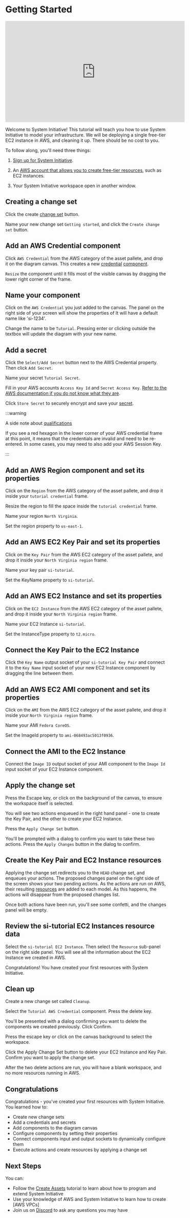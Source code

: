 # Getting Started

<iframe width="560" height="315" src="https://www.youtube.com/embed/7vrIJmP49IE?si=GlRne9jG_l6FXSGX" title="YouTube video player" frameborder="0" allow="accelerometer; autoplay; clipboard-write; encrypted-media; gyroscope; picture-in-picture; web-share" referrerpolicy="strict-origin-when-cross-origin" allowfullscreen></iframe>

Welcome to System Initiative! This tutorial will teach you how to use System
Initiative to model your infrastructure. We will be deploying a single free-tier
EC2 instance in AWS, and cleaning it up. There should be no cost to you.

To follow along, you'll need three things:

1. [Sign up for System Initiative](https://auth.systeminit.com/signup).

2. An
   [AWS account that allows you to create free-tier resources](https://aws.amazon.com/free/),
   such as EC2 instances.

3. Your System Initiative workspace open in another window.

## Creating a change set

Click the create [change set](../reference/vocabulary#change-set) button.

Name your new change set `Getting started`, and click the `Create change set`
button.

## Add an AWS Credential component

Click `AWS Credential` from the AWS category of the asset pallete, and drop it
on the diagram canvas. This creates a new
[credential](../reference/vocabulary#credential)
[component](../reference/vocabulary#component).

`Resize` the component until it fills most of the visible canvas by dragging the
lower right corner of the frame.

## Name your component

Click on the `AWS Credential` you just added to the canvas. The panel on the
right side of your screen will show the properties of It will have a default
name like 'si-1234'.

Change the name to be `Tutorial`. Pressing enter or clicking outside the textbox
will update the diagram with your new name.

## Add a secret

Click the `Select/Add Secret` button next to the AWS Credential property. Then
click `Add Secret`.

Name your secret `Tutorial Secret`.

Fill in your AWS accounts `Access Key Id` and `Secret Access Key`.
[Refer to the AWS documentation if you do not know what they are](https://aws.amazon.com/blogs/security/how-to-find-update-access-keys-password-mfa-aws-management-console/).

Click `Store Secret` to securely encrypt and save your
[secret](../reference/vocabulary#secret).

:::warning

A side note about [qualifications](/reference/vocabulary#qualification)

If you see a red hexagon in the lower corner of your AWS credential frame at
this point, it means that the credentials are invalid and need to be re-entered.
In some cases, you may need to also add your AWS Session Key.

:::

## Add an AWS Region component and set its properties

Click on the `Region` from the AWS category of the asset pallete, and drop it
inside your `tutorial credential` frame.

Resize the region to fill the space inside the `tutorial credential` frame.

Name your region `North Virginia`.

Set the region property to `us-east-1`.

## Add an AWS EC2 Key Pair and set its properties

Click on the `Key Pair` from the AWS EC2 category of the asset pallete, and drop
it inside your `North Virginia region` frame.

Name your key pair `si-tutorial`.

Set the KeyName property to `si-tutorial`.

## Add an AWS EC2 Instance and set its properties

Click on the `EC2 Instance` from the AWS EC2 category of the asset pallete, and
drop it inside your `North Virginia region` frame.

Name your EC2 Instance `si-tutorial`.

Set the InstanceType property to `t2.micro`.

## Connect the Key Pair to the EC2 Instance

Click the `Key Name` output socket of your `si-tutorial Key Pair` and connect it
to the `Key Name` input socket of your new EC2 Instance component by dragging
the line between them.

## Add an AWS EC2 AMI component and set its properties

Click on the `AMI` from the AWS EC2 category of the asset pallete, and drop it
inside your `North Virginia region` frame.

Name your AMI `Fedora CoreOS`.

Set the ImageId property to `ami-068493ac5013f0936`.

## Connect the AMI to the EC2 Instance

Connect the `Image ID` output socket of your AMI component to the `Image Id`
input socket of your EC2 Instance component.

## Apply the change set

Press the Escape key, or click on the background of the canvas, to ensure the
workspace itself is selected.

You will see two actions enqueued in the right hand panel - one to create the
Key Pair, and the other to create your EC2 Instance.

Press the `Apply Change Set` button.

You'll be prompted with a dialog to confirm you want to take these two actions.
Press the `Apply Changes` button in the dialog to confirm.

## Create the Key Pair and EC2 Instance resources

Applying the change set redirects you to the `HEAD` change set, and enqueues
your actions. The proposed changes panel on the right side of the screen shows
your two pending actions. As the actions are run on AWS, their resulting
[resources](../reference/vocabulary#resource) are added to each model. As this
happens, the actions will disappear from the proposed changes list.

Once both actions have been run, you'll see some confetti, and the changes panel
will be empty.

## Review the si-tutorial EC2 Instances resource data

Select the `si-tutorial EC2 Instance`. Then select the `Resource` sub-panel on
the right side panel. You will see all the information about the EC2 Instance we
created in AWS.

Congratulations! You have created your first resources with System Initiative.

## Clean up

Create a new change set called `Cleanup`.

Select the `Tutorial AWS Credential` component. Press the delete key.

You'll be presented with a dialog confirming you want to delete the components
we created previously. Click Confirm.

Press the escape key or click on the canvas background to select the workspace.

Click the Apply Change Set button to delete your EC2 Instance and Key Pair.
Confirm you want to apply the change set.

After the two delete actions are run, you will have a blank workspace, and no
more resources running in AWS.

## Congratulations

Congratulations - you've created your first resources with System Initiative.
You learned how to:

- Create new change sets
- Add a credentials and secrets
- Add components to the diagram canvas
- Configure components by setting their properties
- Connect components input and output sockets to dynamically configure them
- Execute actions and create resources by applying a change set

## Next Steps

You can:

- Follow the [Create Assets](./creating-new-assets.md) tutorial to learn about
  how to program and extend System Initiative
- Use your knowledge of AWS and System Initiative to learn how to create [AWS
  VPCs]
- Join us on [Discord](https://discord.com/invite/system-init) to ask any
  questions you may have

